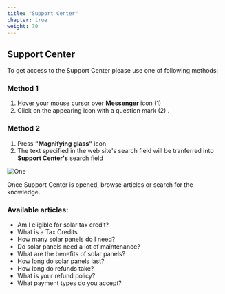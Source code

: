 ```yaml
---
title: "Support Center"
chapter: true
weight: 70
---
```


## Support Center

To get access to the Support Center please use one of following methods:

### Method 1

1. Hover your mouse cursor over **Messenger** icon   (1)  
2. Click on the appearing icon with a question mark  (2)  .


### Method 2

1. Press **"Magnifying glass"** icon
2. The text specified in the web site's search field will be tranferred into **Support Center's** search field

![One](/images/gsol-dgt-support-center-search.png)

Once Support Center is opened, browse articles or search for the knowledge.

 

### Available articles:

- Am I eligible for solar tax credit?
- What is a Tax Credits
- How many solar panels do I need?
- Do solar panels need a lot of maintenance?
- What are the benefits of solar panels?
- How long do solar panels last?
- How long do refunds take?
- What is your refund policy?
- What payment types do you accept?

